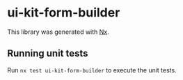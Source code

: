# ui-kit-form-builder

This library was generated with [Nx](https://nx.dev).

## Running unit tests

Run `nx test ui-kit-form-builder` to execute the unit tests.
